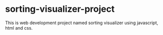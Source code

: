 # sorting-visualizer-project
This is web development project named sorting visualizer using javascript, html and css.
